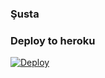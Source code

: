 ### Şusta 

### Deploy to heroku
[![Deploy](https://www.herokucdn.com/deploy/button.svg)](https://heroku.com/deploy?template=https://github.com/aliyefhx/LegendTaggerBot)
